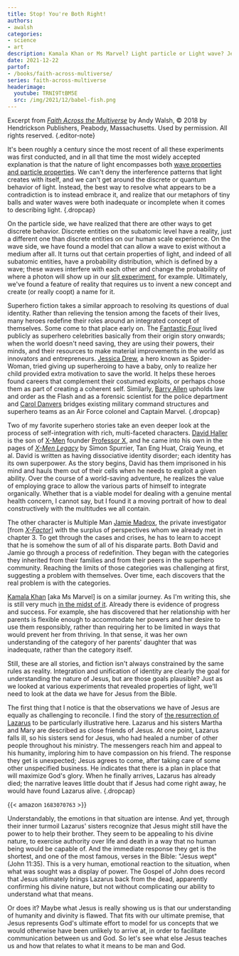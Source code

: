 ```yaml
---
title: Stop! You're Both Right!
authors:
- awalsh
categories:
- science
- art
description: Kamala Khan or Ms Marvel? Light particle or Light wave? Jesus the Son of Man or Jesus the Son of God? Which of these identities are the true ones? They all are.
date: 2021-12-22
partof:
- /books/faith-across-multiverse/
series: faith-across-multiverse
headerimage:
  youtube: TRNI9TtBM5E
  src: /img/2021/12/babel-fish.png
---
```

Excerpt from [*Faith Across the Multiverse*](https://www.amazon.com/Faith-Across-Multiverse-Parables-Science/dp/1683070763/) by Andy Walsh, &copy; 2018 by Hendrickson Publishers, Peabody, Massachusetts. Used by permission. All rights reserved.
{.editor-note}

It's been roughly a century since the most recent of all these experiments was first conducted, and in all that time the most widely accepted explanation is that the nature of light encompasses both [wave properties and particle properties](https://en.wikipedia.org/wiki/Wave%E2%80%93particle_duality). We can't deny the interference patterns that light creates with itself, and we can't get around the discrete or quantum behavior of light. Instead, the best way to resolve what appears to be a contradiction is to instead embrace it, and realize that our metaphors of tiny balls and water waves were both inadequate or incomplete when it comes to describing light.
{.dropcap}

On the particle side, we have realized that there are other ways to get discrete behavior. Discrete entities on the subatomic level have a reality, just a different one than discrete entities on our human scale experience. On the wave side, we have found a model that can allow a wave to exist without a medium after all. It turns out that certain properties of light, and indeed of all subatomic entities, have a probability distribution, which is defined by a wave; these waves interfere with each other and change the probability of where a photon will show up in our [slit experiment](https://en.wikipedia.org/wiki/Double-slit_experiment), for example. Ultimately, we've found a feature of reality that requires us to invent a new concept and create (or really coopt) a name for it.

Superhero fiction takes a similar approach to resolving its questions of dual identity. Rather than relieving the tension among the facets of their lives, many heroes redefine their roles around an integrated concept of themselves. Some come to that place early on. The [Fantastic Four](https://marvel.fandom.com/wiki/Fantastic_Four_(Earth-616)) lived publicly as superhero celebrities basically from their origin story onwards; when the world doesn't need saving, they are using their powers, their minds, and their resources to make material improvements in the world as innovators and entrepreneurs. [Jessica Drew](https://marvel.fandom.com/wiki/Jessica_Drew_(Earth-616)), a hero known as Spider-Woman, tried giving up superheroing to have a baby, only to realize her child provided extra motivation to save the world. It helps these heroes found careers that complement their costumed exploits, or perhaps chose them as part of creating a coherent self. Similarly, [Barry Allen](https://dc.fandom.com/wiki/Flash_(Barry_Allen)) upholds law and order as the Flash and as a forensic scientist for the police department and [Carol Danvers](https://marvel.fandom.com/wiki/Carol_Danvers_(Earth-616)) bridges existing military command structures and superhero teams as an Air Force colonel and Captain Marvel.
{.dropcap}

Two of my favorite superhero stories take an even deeper look at the process of self-integration with rich, multi-faceted characters. [David Haller](https://marvel.fandom.com/wiki/David_Haller_(Earth-616)) is the son of [X-Men](https://marvel.fandom.com/wiki/X-Men_(Earth-616)) founder [Professor X](https://marvel.fandom.com/wiki/Charles_Xavier_(Earth-616)), and he came into his own in the pages of [*X-Men Legacy*](https://www.amazon.com/dp/B07JX5MWCP) by Simon Spurrier, Tan Eng Huat, Craig Yeung, et al. David is written as having dissociative identity disorder; each identity has its own superpower. As the story begins, David has them imprisoned in his mind and hauls them out of their cells when he needs to exploit a given ability. Over the course of a world-saving adventure, he realizes the value of employing grace to allow the various parts of himself to integrate organically. Whether that is a viable model for dealing with a genuine mental health concern, I cannot say, but I found it a moving portrait of how to deal constructively with the multitudes we all contain.

The other character is Multiple Man [Jamie Madrox](https://marvel.fandom.com/wiki/James_Madrox_(Earth-616)), the private investigator [from [*X-Factor*](https://www.amazon.com/dp/B09GXXYQJ4)] with the surplus of perspectives whom we already met in chapter 3. To get through the cases and crises, he has to learn to accept that he is somehow the sum of all of his disparate parts. Both David and Jamie go through a process of redefinition. They began with the categories they inherited from their families and from their peers in the superhero community. Reaching the limits of those categories was challenging at first, suggesting a problem with themselves. Over time, each discovers that the real problem is with the categories.

[Kamala Khan](https://marvel.fandom.com/wiki/Kamala_Khan_(Earth-616)) [aka Ms Marvel] is on a similar journey. As I'm writing this, she is still very much [in the midst of it](https://www.amazon.com/dp/B07JK78XLH). Already there is evidence of progress and success. For example, she has discovered that her relationship with her parents is flexible enough to accommodate her powers and her desire to use them responsibly, rather than requiring her to be limited in ways that would prevent her from thriving. In that sense, it was her own understanding of the category of her parents' daughter that was inadequate, rather than the category itself.

Still, these are all stories, and fiction isn't always constrained by the same rules as reality. Integration and unification of identity are clearly the goal for understanding the nature of Jesus, but are those goals plausible? Just as we looked at various experiments that revealed properties of light, we'll need to look at the data we have for Jesus from the Bible.

The first thing that I notice is that the observations we have of Jesus are equally as challenging to reconcile. I find the story of [the resurrection of Lazarus](https://netbible.org/bible/John+11) to be particularly illustrative here. Lazarus and his sisters Martha and Mary are described as close friends of Jesus. At one point, Lazarus falls ill, so his sisters send for Jesus, who had healed a number of other people throughout his ministry. The messengers reach him and appeal to his humanity, imploring him to have compassion on his friend. The response they get is unexpected; Jesus agrees to come, after taking care of some other unspecified business. He indicates that there is a plan in place that will maximize God's glory. When he finally arrives, Lazarus has already died; the narrative leaves little doubt that if Jesus had come right away, he would have found Lazarus alive.
{.dropcap}

{{< amazon `1683070763` >}}

Understandably, the emotions in that situation are intense. And yet, through their inner turmoil Lazarus' sisters recognize that Jesus might still have the power to to help their brother. They seem to be appealing to his divine nature, to exercise authority over life and death in a way that no human being would be capable of. And the immediate response they get is the shortest, and one of the most famous, verses in the Bible: "Jesus wept" (John 11:35). This is a very human, emotional reaction to the situation, when what was sought was a display of power. The Gospel of John does record that Jesus ultimately brings Lazarus back from the dead, apparently confirming his divine nature, but not without complicating our ability to understand what that means.

Or does it? Maybe what Jesus is really showing us is that our understanding of humanity and divinity is flawed. That fits with our ultimate premise, that Jesus represents God's ultimate effort to model for us concepts that we would otherwise have been unlikely to arrive at, in order to facilitate communication between us and God. So let's see what else Jesus teaches us and how that relates to what it means to be man and God.

